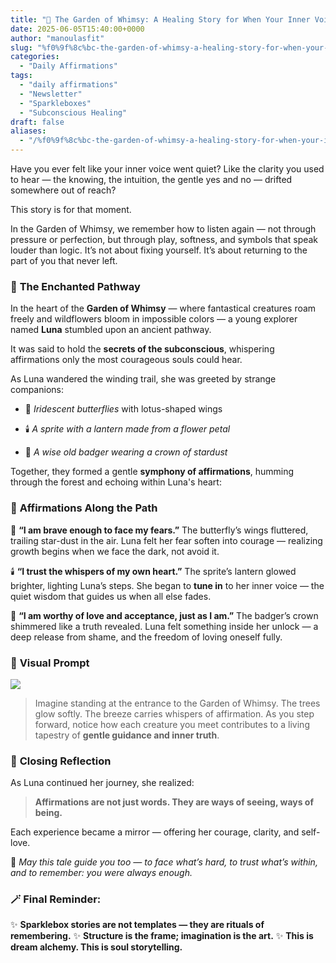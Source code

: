 ```yaml
---
title: "🌼 The Garden of Whimsy: A Healing Story for When Your Inner Voice Feels Distant"
date: 2025-06-05T15:40:00+0000
author: "manoulasfit"
slug: "%f0%9f%8c%bc-the-garden-of-whimsy-a-healing-story-for-when-your-inner-voice-feels-distant"
categories:
  - "Daily Affirmations"
tags:
  - "daily affirmations"
  - "Newsletter"
  - "Sparkleboxes"
  - "Subconscious Healing"
draft: false
aliases:
  - "/%f0%9f%8c%bc-the-garden-of-whimsy-a-healing-story-for-when-your-inner-voice-feels-distant/"
---
```

Have you ever felt like your inner voice went quiet?
Like the clarity you used to hear — the knowing, the intuition, the gentle yes and no — drifted somewhere out of reach?

This story is for that moment.

In the Garden of Whimsy, we remember how to listen again — not through pressure or perfection, but through play, softness, and symbols that speak louder than logic. It’s not about fixing yourself. It’s about returning to the part of you that never left.

### 🌼 **The Enchanted Pathway**

In the heart of the **Garden of Whimsy** — where fantastical creatures roam freely and wildflowers bloom in impossible colors — a young explorer named **Luna** stumbled upon an ancient pathway.

It was said to hold the **secrets of the subconscious**, whispering affirmations only the most courageous souls could hear.

As Luna wandered the winding trail, she was greeted by strange companions:

- 🌸 *Iridescent butterflies* with lotus-shaped wings

- 🕯️ *A sprite with a lantern made from a flower petal*

- 🦡 *A wise old badger wearing a crown of stardust*

Together, they formed a gentle **symphony of affirmations**, humming through the forest and echoing within Luna's heart:

### 💬 **Affirmations Along the Path**

🦋 **“I am brave enough to face my fears.”**
The butterfly’s wings fluttered, trailing star-dust in the air. Luna felt her fear soften into courage — realizing growth begins when we face the dark, not avoid it.

🕯️ **“I trust the whispers of my own heart.”**
The sprite’s lantern glowed brighter, lighting Luna’s steps. She began to **tune in** to her inner voice — the quiet wisdom that guides us when all else fades.

👑 **“I am worthy of love and acceptance, just as I am.”**
The badger’s crown shimmered like a truth revealed. Luna felt something inside her unlock — a deep release from shame, and the freedom of loving oneself fully.

### 🎨 **Visual Prompt**

![](/visual_prompt_nl-1024x775.jpg)

> Imagine standing at the entrance to the Garden of Whimsy.
The trees glow softly. The breeze carries whispers of affirmation. As you step forward, notice how each creature you meet contributes to a living tapestry of **gentle guidance and inner truth**.

### 🌟 **Closing Reflection**

As Luna continued her journey, she realized:

> **Affirmations are not just words. They are ways of seeing, ways of being.**

Each experience became a mirror — offering her courage, clarity, and self-love.

🌿 *May this tale guide you too — to face what’s hard, to trust what’s within, and to remember: you were always enough.*

### 🪄 **Final Reminder:**

✨ **Sparklebox stories are not templates — they are rituals of remembering.**
✨ **Structure is the frame; imagination is the art.**
✨ **This is dream alchemy. This is soul storytelling.**